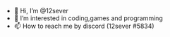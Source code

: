 - 👋 Hi, I’m @12sever
- 👀 I’m interested in coding,games and programming
- 📫 How to reach me by discord (12sever #5834)
